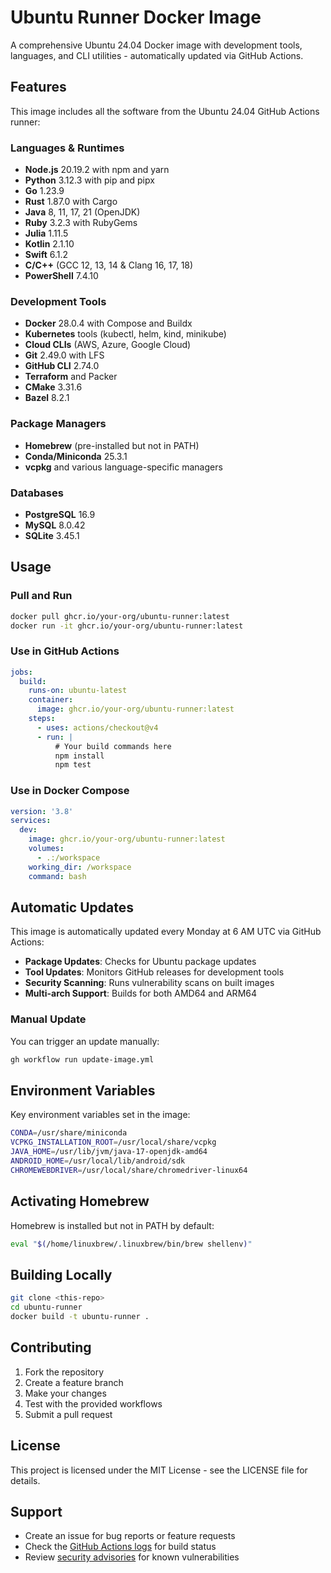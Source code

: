 # Ubuntu Runner Docker Image

A comprehensive Ubuntu 24.04 Docker image with development tools, languages, and CLI utilities - automatically updated via GitHub Actions.

## Features

This image includes all the software from the Ubuntu 24.04 GitHub Actions runner:

### Languages & Runtimes
- **Node.js** 20.19.2 with npm and yarn
- **Python** 3.12.3 with pip and pipx
- **Go** 1.23.9
- **Rust** 1.87.0 with Cargo
- **Java** 8, 11, 17, 21 (OpenJDK)
- **Ruby** 3.2.3 with RubyGems
- **Julia** 1.11.5
- **Kotlin** 2.1.10
- **Swift** 6.1.2
- **C/C++** (GCC 12, 13, 14 & Clang 16, 17, 18)
- **PowerShell** 7.4.10

### Development Tools
- **Docker** 28.0.4 with Compose and Buildx
- **Kubernetes** tools (kubectl, helm, kind, minikube)
- **Cloud CLIs** (AWS, Azure, Google Cloud)
- **Git** 2.49.0 with LFS
- **GitHub CLI** 2.74.0
- **Terraform** and Packer
- **CMake** 3.31.6
- **Bazel** 8.2.1

### Package Managers
- **Homebrew** (pre-installed but not in PATH)
- **Conda/Miniconda** 25.3.1
- **vcpkg** and various language-specific managers

### Databases
- **PostgreSQL** 16.9
- **MySQL** 8.0.42
- **SQLite** 3.45.1

## Usage

### Pull and Run
```bash
docker pull ghcr.io/your-org/ubuntu-runner:latest
docker run -it ghcr.io/your-org/ubuntu-runner:latest
```

### Use in GitHub Actions
```yaml
jobs:
  build:
    runs-on: ubuntu-latest
    container:
      image: ghcr.io/your-org/ubuntu-runner:latest
    steps:
      - uses: actions/checkout@v4
      - run: |
          # Your build commands here
          npm install
          npm test
```

### Use in Docker Compose
```yaml
version: '3.8'
services:
  dev:
    image: ghcr.io/your-org/ubuntu-runner:latest
    volumes:
      - .:/workspace
    working_dir: /workspace
    command: bash
```

## Automatic Updates

This image is automatically updated every Monday at 6 AM UTC via GitHub Actions:

- **Package Updates**: Checks for Ubuntu package updates
- **Tool Updates**: Monitors GitHub releases for development tools
- **Security Scanning**: Runs vulnerability scans on built images
- **Multi-arch Support**: Builds for both AMD64 and ARM64

### Manual Update
You can trigger an update manually:
```bash
gh workflow run update-image.yml
```

## Environment Variables

Key environment variables set in the image:

```bash
CONDA=/usr/share/miniconda
VCPKG_INSTALLATION_ROOT=/usr/local/share/vcpkg
JAVA_HOME=/usr/lib/jvm/java-17-openjdk-amd64
ANDROID_HOME=/usr/local/lib/android/sdk
CHROMEWEBDRIVER=/usr/local/share/chromedriver-linux64
```

## Activating Homebrew
Homebrew is installed but not in PATH by default:
```bash
eval "$(/home/linuxbrew/.linuxbrew/bin/brew shellenv)"
```

## Building Locally

```bash
git clone <this-repo>
cd ubuntu-runner
docker build -t ubuntu-runner .
```

## Contributing

1. Fork the repository
2. Create a feature branch
3. Make your changes
4. Test with the provided workflows
5. Submit a pull request

## License

This project is licensed under the MIT License - see the LICENSE file for details.

## Support

- Create an issue for bug reports or feature requests
- Check the [GitHub Actions logs](../../actions) for build status
- Review [security advisories](../../security/advisories) for known vulnerabilities